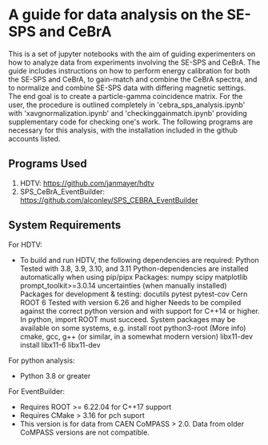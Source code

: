 # A guide for data analysis on the SE-SPS and CeBrA

This is a set of jupyter notebooks with the aim of guiding experimenters on how to analyze data from experiments involving the SE-SPS and CeBrA. The guide includes instructions on how to perform energy calibration for both the SE-SPS and CeBrA, to gain-match and combine the CeBrA spectra, and to normalize and combine SE-SPS data with differing magnetic settings. The end goal is to create a particle-gamma coincidence matrix. For the user, the procedure is outlined completely in 'cebra_sps_analysis.ipynb' with 'xavgnormalization.ipynb' and 'checkinggainmatch.ipynb' providing supplementary code for checking one's work. The following programs are necessary for this analysis, with the installation included in the github accounts listed.

## Programs Used

1. HDTV: https://github.com/janmayer/hdtv
2. SPS_CeBrA_EventBuilder: https://github.com/alconley/SPS_CEBRA_EventBuilder
   
## System Requirements

For HDTV:
- To build and run HDTV, the following dependencies are required:
    Python
        Tested with 3.8, 3.9, 3.10, and 3.11
        Python-dependencies are installed automatically when using pip/pipx
            Packages: numpy scipy matplotlib prompt_toolkit>=3.0.14 uncertainties (when manually installed)
            Packages for development & testing: docutils pytest pytest-cov
    Cern ROOT 6
        Tested with version 6.26 and higher
        Needs to be compiled against the correct python version and with support for C++14 or higher.
        In python, import ROOT must succeed.
        System packages may be available on some systems, e.g. <tool> install root python3-root (More info)
    cmake, gcc, g++ (or similar, in a somewhat modern version)
    libx11-dev <tool> install libx11-6 libx11-dev

For python analysis:
- Python 3.8 or greater
  
For EventBuilder:
- Requires ROOT >= 6.22.04 for C++17 support
- Requires CMake > 3.16 for pch suport
- This version is for data from CAEN CoMPASS > 2.0. Data from older CoMPASS versions are not compatible.
